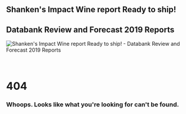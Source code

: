 <section class="row mt-3" aria-label="header">
    <div class="col">
        <h1 class="sr-only">Shanken's Impact Wine report Ready to ship!</h1>
        <h2 class="sr-only">Databank Review and Forecast 2019 Reports</h2>
        <img src="images/IMPADatabank_top.png" class="img-fluid" alt="Shanken's Impact Wine report Ready to ship! - Databank Review and Forecast 2019 Reports"></div>
</section><br><br>

# 404

### Whoops. Looks like what you're looking for can't be found.

